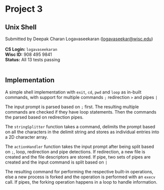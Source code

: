 # **Project 3**

## **Unix Shell**

Submitted by Deepak Charan Logavaseekaran (logavaseekar@wisc.edu)
<br> <br>
**CS Login:** ```logavaseekaran```
<br>
**Wisc ID:** 908 495 9841
<br>
**Status:** All 13 tests passing
<br> <br>

## **Implementation**
A simple shell implementation with ```exit```, ```cd```, ```pwd``` and ```loop``` as in-built commands, with support for multiple commands ```;``` redirection ```>``` and pipes ```|```
<br>

The input prompt is parsed based on ```;``` first. The resulting multiple commands are checked if they have loop statements. Then the commands the parsed based on redirection pipes.
<br>

The ```stringSplitter``` function takes a command, delimits the prompt based on all the characters in the delimit string and stores as individual entries into a 2D character array.
<br>

The ```actionHandler``` function takes the input prompt after being split based on ```;```, loop, redirection and pipe detections. If redirection, a new file is created and the file descriptors are stored. If pipe, two sets of pipes are created and the input command is split based on ```|```
<br>

The resulting command for performing the respective built-in operations, else a new process is forked and the operation is performed with an ```execv``` call. If pipes, the forking operation happens in a loop to handle information.
